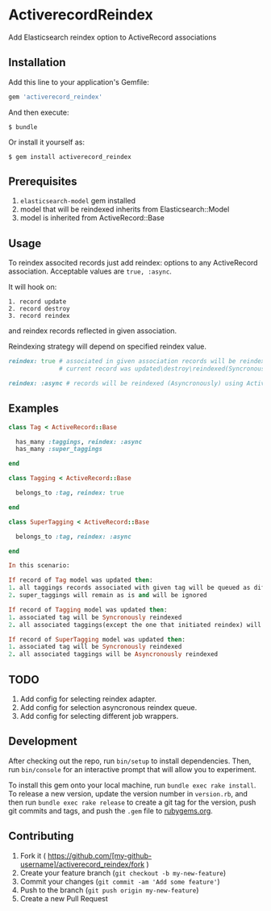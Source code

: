 # ActiverecordReindex

Add Elasticsearch reindex option to ActiveRecord associations

## Installation

Add this line to your application's Gemfile:

```ruby
gem 'activerecord_reindex'
```

And then execute:

    $ bundle

Or install it yourself as:

    $ gem install activerecord_reindex

## Prerequisites

  1. `elasticsearch-model` gem installed
  2. model that will be reindexed inherits from Elasticsearch::Model
  3. model is inherited from ActiveRecord::Base

## Usage

  To reindex associted records just add reindex: options to any ActiveRecord association.
  Acceptable values are `true, :async`.

  It will hook on:

    1. record update
    2. record destroy
    3. record reindex

  and reindex records reflected in given association.

  Reindexing strategy will depend on specified reindex value.

  ```ruby
  reindex: true # associated in given association records will be reindexed in the same time as
                # current record was updated\destroy\reindexed(Syncronously)
  ```

  ```ruby
  reindex: :async # records will be reindexed (Asyncronously) using ActiveJob as adapter.
  ```

## Examples

```ruby
class Tag < ActiveRecord::Base

  has_many :taggings, reindex: :async
  has_many :super_taggings

end

class Tagging < ActiveRecord::Base

  belongs_to :tag, reindex: true

end

class SuperTagging < ActiveRecord::Base

  belongs_to :tag, reindex: :async

end

In this scenario:

If record of Tag model was updated then:
1. all taggings records associated with given tag will be queued as different jobs for reindexing.
2. super_taggings will remain as is and will be ignored

If record of Tagging model was updated then:
1. associated tag will be Syncronously reindexed
2. all associated taggings(except the one that initiated reindex) will be Asyncronously reindexed

If record of SuperTagging model was updated then:
1. associated tag will be Syncronously reindexed
2. all associated taggings will be Asyncronously reindexed

```

## TODO

1. Add config for selecting reindex adapter.
2. Add config for selection asyncronous reindex queue.
3. Add config for selecting different job wrappers.

## Development

After checking out the repo, run `bin/setup` to install dependencies. Then, run `bin/console` for an interactive prompt that will allow you to experiment.

To install this gem onto your local machine, run `bundle exec rake install`. To release a new version, update the version number in `version.rb`, and then run `bundle exec rake release` to create a git tag for the version, push git commits and tags, and push the `.gem` file to [rubygems.org](https://rubygems.org).

## Contributing

1. Fork it ( https://github.com/[my-github-username]/activerecord_reindex/fork )
2. Create your feature branch (`git checkout -b my-new-feature`)
3. Commit your changes (`git commit -am 'Add some feature'`)
4. Push to the branch (`git push origin my-new-feature`)
5. Create a new Pull Request
